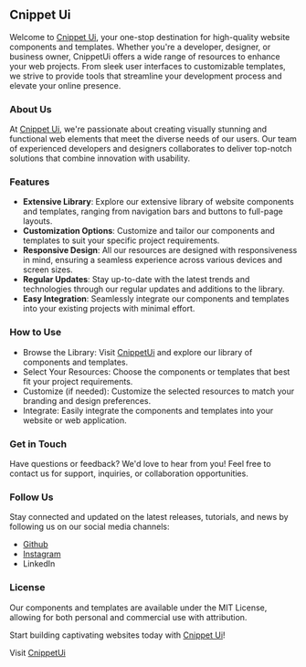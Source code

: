 ## Cnippet Ui

Welcome to [Cnippet Ui](https://ui.cnippet.com/), your one-stop destination for high-quality website components and templates. Whether you're a developer, designer, or business owner, CnippetUi offers a wide range of resources to enhance your web projects. From sleek user interfaces to customizable templates, we strive to provide tools that streamline your development process and elevate your online presence.

### About Us
At [Cnippet Ui](https://ui.cnippet.com/), we're passionate about creating visually stunning and functional web elements that meet the diverse needs of our users. Our team of experienced developers and designers collaborates to deliver top-notch solutions that combine innovation with usability.

### Features
* **Extensive Library**: Explore our extensive library of website components and templates, ranging from navigation bars and buttons to full-page layouts.
* **Customization Options**: Customize and tailor our components and templates to suit your specific project requirements.
* **Responsive Design**: All our resources are designed with responsiveness in mind, ensuring a seamless experience across various devices and screen sizes.
* **Regular Updates**: Stay up-to-date with the latest trends and technologies through our regular updates and additions to the library.
* **Easy Integration**: Seamlessly integrate our components and templates into your existing projects with minimal effort.

### How to Use
* Browse the Library: Visit [CnippetUi](https://ui.cnippet.com/components) and explore our library of components and templates.
* Select Your Resources: Choose the components or templates that best fit your project requirements.
* Customize (if needed): Customize the selected resources to match your branding and design preferences.
* Integrate: Easily integrate the components and templates into your website or web application.

### Get in Touch
Have questions or feedback? We'd love to hear from you! Feel free to contact us for support, inquiries, or collaboration opportunities.

### Follow Us
Stay connected and updated on the latest releases, tutorials, and news by following us on our social media channels:
* [Github](https://github.com/in-deepaknegi)
* [Instagram](https://www.instagram.com/deepaknegi_00/)
* LinkedIn

### License
Our components and templates are available under the MIT License, allowing for both personal and commercial use with attribution.

Start building captivating websites today with [Cnippet Ui](https://ui.cnippet.com/)!

Visit [CnippetUi](https://ui.cnippet.com/)